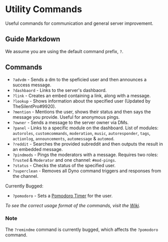 # Utility Commands
Useful commands for communication and general server improvement.

## Guide Markdown
We assume you are using the default command prefix, `?`.  

## Commands
* `?advdm` - Sends a dm to the speficied user and then announces a success message. 
* `?dashbaord` - Links to the server's dashbaord.
* `?link` - Creates an embed containing a link, along with a message.
* `?lookup` - Shows information about the specified user (Updated by TheSilentPro#9920).
* `?mention` - Mentions the user, shows their status and then says the message you provide. Useful for anonymous pings.
* `?owner` - Sends a message to the server owner via DMs.
* `?panel` - Links to a specific module on the dashboard. List of modules: `autoroles`, `customcommands`, `moderation`, `music`, `autoresponder`, `tags`, `actionlog`, `announcements`, `automessage` & `automod`.
* `?reddit` - Searches the provided subreddit and then outputs the result in an embedded message. 
* `?pindmods` - Pings the moderators with a message. Requires two roles: `Trusted` & `Moderator` and one channel: `#mod-pings`.
* `?status` - Checks the status of the specified user.  
* `?superclean` -  Removes all Dyno command triggers and responses from the channel.

Currently Bugged:
* `?pomodoro` - Sets a [Pomodoro Timer](https://francescocirillo.com/pages/pomodoro-technique) for the user.

*To see the correct usage format of the commands, visit the [Wiki](https://github.com/Strand-Custom-Commands/Strand-Custom-Commands/wiki).*

### Note
The `?remindme` command is currently bugged, which affects the `?pomodoro` command.
